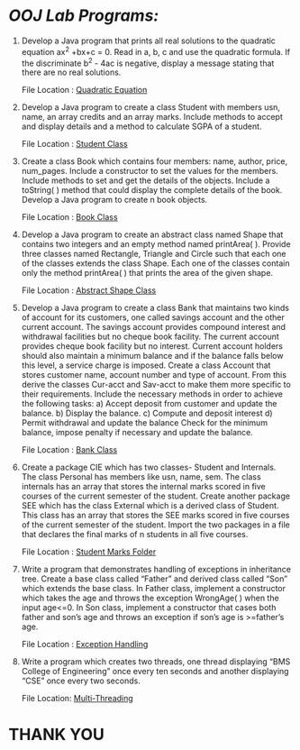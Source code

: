 # ***OOJ Lab Programs:***

1. Develop a Java program that prints all real solutions to the quadratic equation
ax<sup>2</sup> +bx+c = 0. Read in a, b, c and use the quadratic formula. If the discriminate b<sup>2</sup> - 4ac
is negative, display a message stating that there are no real solutions.

    File Location : [Quadratic Equation](https://github.com/harshu-177/OOJ/blob/main/Code/Quadratic.java)

2. Develop a Java program to create a class Student with members usn, name, an array
credits and an array marks. Include methods to accept and display details and a
method to calculate SGPA of a student.

    File Location : [Student Class](https://github.com/harshu-177/OOJ/blob/main/Code/Student.java)

3. Create a class Book which contains four members: name, author, price, num_pages.
Include a constructor to set the values for the members. Include methods to set and
get the details of the objects. Include a toString( ) method that could display the
complete details of the book. Develop a Java program to create n book objects.

    File Location : [Book Class](https://github.com/harshu-177/OOJ/blob/main/Code/Book.java)

4. Develop a Java program to create an abstract class named Shape that contains two
integers and an empty method named printArea( ). Provide three classes named
Rectangle, Triangle and Circle such that each one of the classes extends the class
Shape. Each one of the classes contain only the method printArea( ) that prints the
area of the given shape.

    File Location : [Abstract Shape Class](https://github.com/harshu-177/OOJ/blob/main/Code/Shape.java)

5. Develop a Java program to create a class Bank that maintains two kinds of account
for its customers, one called savings account and the other current account. The
savings account provides compound interest and withdrawal facilities but no cheque
book facility. The current account provides cheque book facility but no interest.
Current account holders should also maintain a minimum balance and if the balance
falls below this level, a service charge is imposed.
Create a class Account that stores customer name, account number and type of
account. From this derive the classes Cur-acct and Sav-acct to make them more
specific to their requirements. Include the necessary methods in order to achieve the
following tasks:
a) Accept deposit from customer and update the balance.
b) Display the balance.
c) Compute and deposit interest
d) Permit withdrawal and update the balance
Check for the minimum balance, impose penalty if necessary and update the balance.

    File Location : [Bank Class](https://github.com/harshu-177/OOJ/blob/main/Code/Bank.java)

6. Create a package CIE which has two classes- Student and Internals. The class Personal
has members like usn, name, sem. The class internals has an array that stores the
internal marks scored in five courses of the current semester of the student. Create
another package SEE which has the class External which is a derived class of Student.
This class has an array that stores the SEE marks scored in five courses of the current
semester of the student. Import the two packages in a file that declares the final
marks of n students in all five courses.

    File Location : [Student Marks Folder](https://github.com/harshu-177/OOJ/tree/main/2023BMS02519)

7. Write a program that demonstrates handling of exceptions in inheritance tree.
Create a base class called “Father” and derived class called “Son” which extends the
base class. In Father class, implement a constructor which takes the age and throws
the exception WrongAge( ) when the input age&lt;=0. In Son class, implement a
constructor that cases both father and son’s age and throws an exception if son’s age
is &gt;=father’s age.

    File Location : [Exception Handling](https://github.com/harshu-177/OOJ/blob/main/Code/EMain.java)

8. Write a program which creates two threads, one thread displaying “BMS College of
Engineering” once every ten seconds and another displaying “CSE” once every two
seconds.

    File Location: [Multi-Threading](https://github.com/harshu-177/OOJ/blob/main/Code/ThreadDemo.java)


# THANK YOU
